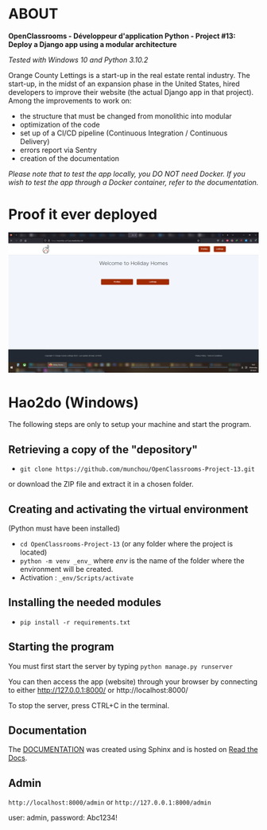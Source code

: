 # ABOUT

**OpenClassrooms - Développeur d'application Python - Project #13: Deploy a Django app using a modular architecture**

_Tested with Windows 10 and Python 3.10.2_

Orange County Lettings is a start-up in the real estate rental industry. The start-up, in the midst of an expansion phase in the United States, hired developers to improve their website (the actual Django app in that project).
Among the improvements to work on:
- the structure that must be changed from monolithic into modular
- optimization of the code
- set up of a CI/CD pipeline (Continuous Integration / Continuous Delivery)
- errors report via Sentry
- creation of the documentation

_Please note that to test the app locally, you DO NOT need Docker. If you wish to test the app through a Docker container, refer to the documentation._

# Proof it ever deployed
![img](project13_liveversion.png)

# Hao2do (Windows)

The following steps are only to setup your machine and start the program.


## Retrieving a copy of the "depository"

- `git clone https://github.com/munchou/OpenClassrooms-Project-13.git`

or download the ZIP file and extract it in a chosen folder.


## Creating and activating the virtual environment
(Python must have been installed)
- `cd OpenClassrooms-Project-13` (or any folder where the project is located)
- `python -m venv _env_` where _env_ is the name of the folder where the environment will be created.
- Activation : `_env/Scripts/activate`
    

## Installing the needed modules

- `pip install -r requirements.txt`


## Starting the program
You must first start the server by typing
`python manage.py runserver`

You can then access the app (website) through your browser by connecting to either http://127.0.0.1:8000/ or http://localhost:8000/

To stop the server, press CTRL+C in the terminal.


## Documentation
The [DOCUMENTATION](https://openclassrooms-project-13.readthedocs.io/en/latest/) was created using Sphinx and is hosted on [Read the Docs](https://readthedocs.org/).


## Admin
`http://localhost:8000/admin` or `http://127.0.0.1:8000/admin`

user: admin, password: Abc1234!
